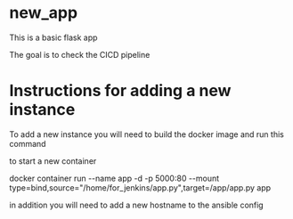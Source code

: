 # new_app
This is a basic flask app

The goal is to check the CICD pipeline

# Instructions for adding a new instance

To add a new instance you will need to build the docker image and run this command

to start a new container 

docker container run --name app -d -p 5000:80 --mount type=bind,source="/home/for_jenkins/app.py",target=/app/app.py app

in addition you will need to add a new hostname to the ansible config
